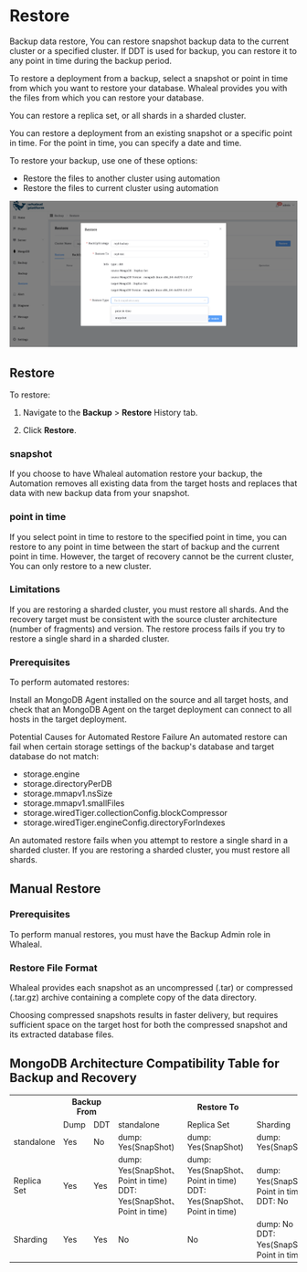 # Restore

Backup data restore,  You can restore snapshot backup data to the current cluster or a specified cluster. If DDT is used for backup, you can restore it to any point in time during the backup period.

To restore a deployment from a backup, select a snapshot or point in time from which you want to restore your database. Whaleal provides you with the files from which you can restore your database.

You can restore a replica set, or all shards in a sharded cluster.

You can restore a deployment from an existing snapshot or a specific point in time. For the point in time, you can specify a date and time.


To restore your backup, use one of these options:

* Restore the files to another cluster using automation
* Restore the files to current cluster using automation

![01-Restore](../images/07-BackupAndRestore/02-Restore/01-Restore.png)

## Restore

To restore:

1. Navigate to the **Backup** > **Restore** History tab.

2. Click **Restore**.

### snapshot
If you choose to have Whaleal automation restore your backup, the Automation removes all existing data from the target hosts and replaces that data with new backup data from your snapshot.

### point in time
If you select point in time to restore to the specified point in time, you can restore to any point in time between the start of backup and the current point in time. However, the target of recovery cannot be the current cluster, You can only restore to a new cluster.

### Limitations
If you are restoring a sharded cluster, you must restore all shards. And the recovery target must be consistent with the source cluster architecture (number of fragments) and version. The restore process fails if you try to restore a single shard in a sharded cluster.

### Prerequisites
To perform automated restores:

Install an MongoDB Agent installed on the source and all target hosts, and check that an MongoDB Agent on the target deployment can connect to all hosts in the target deployment.


Potential Causes for Automated Restore Failure
An automated restore can fail when certain storage settings of the backup's database and target database do not match:

* storage.engine
* storage.directoryPerDB
* storage.mmapv1.nsSize
* storage.mmapv1.smallFiles
* storage.wiredTiger.collectionConfig.blockCompressor
* storage.wiredTiger.engineConfig.directoryForIndexes


An automated restore fails when you attempt to restore a single shard in a sharded cluster. If you are restoring a sharded cluster, you must restore all shards.

## Manual Restore
### Prerequisites
To perform manual restores, you must have the Backup Admin role in Whaleal.

### Restore File Format
Whaleal provides each snapshot as an uncompressed (.tar) or compressed (.tar.gz) archive containing a complete copy of the data directory.

Choosing compressed snapshots results in faster delivery, but requires sufficient space on the target host for both the compressed snapshot and its extracted database files.



## MongoDB Architecture Compatibility Table for Backup and Recovery

<table>
  <tr>
    <th></th>
    <th colspan="2">Backup From</th>
    <th colspan="3">Restore To</th>
  </tr>
  <tr>
    <td></td>
    <td>Dump</td>
    <td>DDT</td>
    <td>standalone</td>
    <td>Replica Set</td>
    <td>Sharding</td>
  </tr>
  <tr>
    <td>standalone</td>
    <td>Yes</td>
    <td>No</td>
    <td>dump: Yes(SnapShot)</td>
    <td>dump: Yes(SnapShot)</td>
    <td>dump: Yes(SnapShot)</td>
  </tr>
  <tr>
    <td>Replica Set</td>
    <td>Yes</td>
    <td>Yes</td>
    <td>dump: Yes(SnapShot、Point in time)<br />DDT: Yes(SnapShot、Point in time)</td>
    <td>dump: Yes(SnapShot、Point in time)<br />DDT: Yes(SnapShot、Point in time)</td>
    <td>dump: Yes(SnapShot、Point in time)<br />DDT: No</td>
  </tr>
  <tr>
    <td>Sharding</td>
    <td>Yes</td>
    <td>Yes</td>
    <td>No</td>
    <td>No</td>
    <td>dump: No<br />DDT: Yes(SnapShot、Point in time)</td>
  </tr>
</table>

